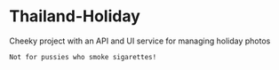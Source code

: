 # Thailand-Holiday
Cheeky project with an API and UI service for managing holiday photos
```
Not for pussies who smoke sigarettes!
```